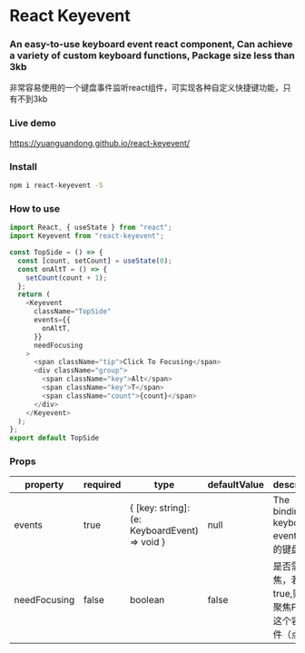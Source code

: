 # React Keyevent
### An easy-to-use keyboard event react component, Can achieve a variety of custom keyboard functions, Package size less than 3kb
非常容易使用的一个键盘事件监听react组件，可实现各种自定义快捷键功能，只有不到3kb
### Live demo
https://yuanguandong.github.io/react-keyevent/

### Install
```bash
npm i react-keyevent -S
```

### How to use
```js
import React, { useState } from "react";
import Keyevent from "react-keyevent";

const TopSide = () => {
  const [count, setCount] = useState(0);
  const onAltT = () => {
    setCount(count + 1);
  };
  return (
    <Keyevent
      className="TopSide"
      events={{
        onAltT,
      }}
      needFocusing
    >
      <span className="tip">Click To Focusing</span>
      <div className="group">
        <span className="key">Alt</span>
        <span className="key">T</span>
        <span className="count">{count}</span>
      </div>
    </Keyevent>
  );
};
export default TopSide
```

### Props

| property     | required | type                                          | defaultValue | description                                                  |
| ------------ | -------- | --------------------------------------------- | ------------ | ------------------------------------------------------------ |
| events       | true     | { [key: string]: (e: KeyboardEvent) => void } | null         | The binding keyboard events 绑定的键盘事件                                               |
| needFocusing | false    | boolean                                       | false        | 是否需要聚焦，若值为true,则需要聚焦Focus这个容器组件（点击） |